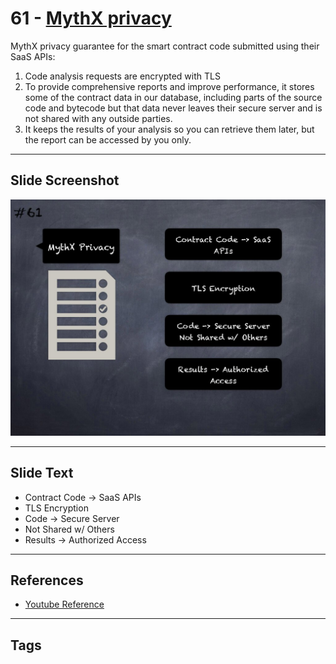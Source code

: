 
# 61 - [MythX privacy](./MythX%20privacy.md)

MythX privacy guarantee for the smart contract code submitted using their SaaS APIs:

1. Code analysis requests are encrypted with TLS
2. To provide comprehensive reports and improve performance, it stores some of the contract data in our database, including parts of the source code and bytecode but that data never leaves their secure server and is not shared with any outside parties. 
3. It keeps the results of your analysis so you can retrieve them later, but the report can be accessed by you only.
___
## Slide Screenshot
![061.jpg](../../images/6.%20Audit%20Techniques%20and%20Tools%20101/061.jpg)
___
## Slide Text
- Contract Code -> SaaS APIs
- TLS Encryption
- Code -> Secure Server
- Not Shared w/ Others
- Results -> Authorized Access
___
## References
- [Youtube Reference](https://youtu.be/jZ81ebDJVe0?t=1)
___
## Tags

